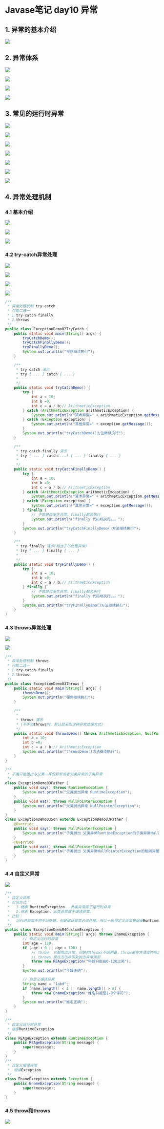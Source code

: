 # Javase笔记 day10 异常

## 1. 异常的基本介绍

![](./images/day10/2023-05-07-13-02-21-image.png)

## 2. 异常体系

![](./images/day10/2023-05-07-13-03-35-image.png)

![](./images/day10/2023-05-07-13-12-49-image.png)

![](./images/day10/2023-05-07-13-16-29-image.png)

![](./images/day10/2023-05-07-13-19-38-image.png)

## 3. 常见的运行时异常

![](./images/day10/2023-05-07-13-23-05-image.png)

![](./images/day10/2023-05-07-13-23-36-image.png)

![](./images/day10/2023-05-07-13-24-14-image.png)

![](./images/day10/2023-05-07-13-24-26-image.png)

![](./images/day10/2023-05-07-13-24-57-image.png)

![](./images/day10/2023-05-07-13-25-29-image.png)

![](./images/day10/2023-05-07-13-26-05-image.png)

## 4. 异常处理机制

### 4.1 基本介绍

![](./images/day10/2023-05-07-13-27-03-image.png)

![](./images/day10/2023-05-07-13-33-03-image.png)

![](./images/day10/2023-05-07-13-36-27-image.png)

### 4.2 try-catch异常处理

![](./images/day10/2023-05-07-13-38-45-image.png)

![](./images/day10/2023-05-07-13-39-37-image.png)

![](./images/day10/2023-05-07-13-40-45-image.png)

![](./images/day10/2023-05-07-13-42-44-image.png)

```java
/**
 * 异常处理机制 try-catch
 * 只能二选一
 * 1.try-catch-finally
 * 2.throws
 */
public class ExceptionDemo02TryCatch {
    public static void main(String[] args) {
        tryCatchDemo();
        tryCatchFinallyDemo();
        tryFinallyDemo();
        System.out.println("程序继续执行");
    }

    /**
     * try-catch 演示
     * try { ... } catch { ... }
     *
     */
    public static void tryCatchDemo() {
        try {
            int a = 10;
            int b =0;
            int c = a / b;// ArithmeticException
        } catch (ArithmeticException arithmeticException) {
            System.out.println("算术异常=" + arithmeticException.getMessage());
        } catch (Exception exception) {
            System.out.println("其他异常=" + exception.getMessage());
        }
        System.out.println("tryCatchDemo()方法继续执行");
    }

    /**
     * try-catch-finally 演示
     * try { ... } catch(...) { ... } finally { ... }
     *
     */
    public static void tryCatchFinallyDemo() {
        try {
            int a = 10;
            int b =0;
            int c = a / b;// ArithmeticException
        } catch (ArithmeticException arithmeticException) {
            System.out.println("算术异常=" + arithmeticException.getMessage());
        } catch (Exception exception) {
            System.out.println("其他异常=" + exception.getMessage());
        } finally {
            // 不管是否发生异常，finally都会执行
            System.out.println("finally 代码块执行。。。");
        }
        System.out.println("tryCatchFinallyDemo()方法继续执行");
    }

    /**
     * try-finally 演示(相当于不处理异常)
     * try { ... } finally { ... }
     *
     */
    public static void tryFinallyDemo() {
        try {
            int a = 10;
            int b =0;
            int c = a / b;// ArithmeticException
        } finally {
            // 不管是否发生异常，finally都会执行
            System.out.println("finally 代码块执行。。。");
        }
        System.out.println("tryFinallyDemo()方法继续执行");
    }
}


```

### 4.3 throws异常处理

![](./images/day10/2023-05-07-13-56-43-image.png)

![](./images/day10/2023-05-07-14-01-53-image.png)

```java
/**
 * 异常处理机制 throws
 * 只能二选一
 * 1.try-catch-finally
 * 2.throws
 */
public class ExceptionDemo03Throws {
    public static void main(String[] args) {
        throwsDemo();
        System.out.println("程序继续执行");
    }

    /**
     *
     * throws 演示
     * (不手动throws时，默认就采取这种异常处理方式)
     */
    public static void throwsDemo() throws ArithmeticException, NullPointerException {
        int a = 10;
        int b =0;
        int c = a / b;// ArithmeticException
        System.out.println("throwsDemo()方法继续执行");
    }
}

/**
 * 子类只能抛出与父类一样的异常或者父类异常的子类异常
 */
class ExceptionDemo03Father {
    public void say() throws RuntimeException {
        System.out.println("父类抛出异常 RuntimeException");
    }
    public void eat() throws NullPointerException {
        System.out.println("父类抛出异常 NullPointerException");
    }
}
class ExceptionDemo03Son extends ExceptionDemo03Father {
    @Override
    public void say() throws NullPointerException {
        System.out.println("子类抛出 父类异常RuntimeException的子类异常NullPointerException");
    }
    @Override
    public void eat() throws NullPointerException {
        System.out.println("子类抛出 父类异常NullPointerException的相同异常NullPointerException");
    }
}
```

### 4.4 自定义异常

![](./images/day10/2023-05-07-14-18-07-image.png)

```java
/**
 * 自定义异常
 * 实现方式：
 *   1.继承 RuntimeException， 此类异常属于运行时异常
 *   2.继承 Exception，此类异常属于编译异常。
 * 比较：
 *   运行时异常不用手动处理，但是编译异常必须处理。所以一般自定义异常是继承RuntimeException
 */
public class ExceptionDemo04CustomException {
    public static void main(String[] args) throws EnameException {
        // 自定义运行时异常
        int age = 120;
        if (age < 0 || age > 120) {
            // throw  也是抛出异常，但是和throws不同的是，throw是在方法体内抛出异常对象
            // throws 是在方法声明处抛出异常类型
            throw new REAgeException("年龄只能在0-120之间");
        }
        System.out.println("年龄正确");

        // 自定义编译异常
        String name = "1abd";
        if (name.length() < 1 || name.length() > 8) {
            throw new EnameException("姓名只能是1-8个字符");
        }
        System.out.println("姓名正确");
    }
}

/**
 * 自定义运行时异常
 * 继承RuntimeException
 */
class REAgeException extends RuntimeException {
    public REAgeException(String message) {
        super(message);
    }
}
/**
 * 自定义编译异常
 *  继承Exception
 */
class EnameException extends Exception {
    public EnameException(String message) {
        super(message);
    }
}
```

### 4.5 throw和throws

![](./images/day10/2023-05-07-14-32-33-image.png)
